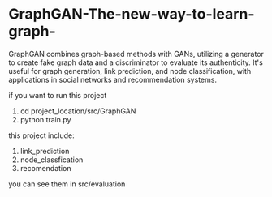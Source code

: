 # GraphGAN-The-new-way-to-learn-graph-
GraphGAN combines graph-based methods with GANs, utilizing a generator to create fake graph data and a discriminator to evaluate its authenticity. It's useful for graph generation, link prediction, and node classification, with applications in social networks and recommendation systems.

if you want to run this project
1. cd project_location/src/GraphGAN
2. python train.py


this project include:
1. link_prediction 
2. node_classfication
3. recomendation

you can see them in src/evaluation
